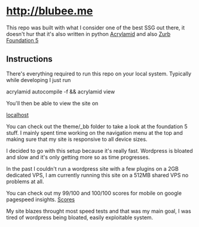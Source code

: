 # http://blubee.me

This repo was built with what I consider one of the best SSG out there, it doesn't hur that it's also written in python
[Acrylamid](https://github.com/posativ/acrylamid/) and also [Zurb Foundation 5](http://foundation.zurb.com/)

## Instructions

There's everything required to run this repo on your local system.
Typically while developing I just run

acrylamid autocompile -f && acrylamid view

You'll then be able to view the site on

[localhost](http://localhost:8000)

You can check out the theme/_bb folder to take a look at the foundation 5 stuff. I mainly spent time working on the navigation menu at the top and making sure that my site is responsive to all device sizes.

I decided to go with this setup because it's really fast. Wordpress is bloated and slow and it's only getting more so as time progresses.

In the past I couldn't run a wordpress site with a few plugins on a 2GB dedicated VPS, I am currently running this site on a 512MB shared VPS no problems at all.

You can check out my 99/100 and 100/100 scores for mobile on google pagespeed insights.
[Scores](https://developers.google.com/speed/pagespeed/insights/?url=http%3A%2F%2Fblubee.me)

My site blazes throught most speed tests and that was my main goal, I was tired of wordpress being bloated, easily exploitable system.
